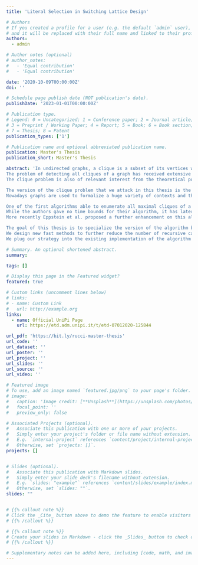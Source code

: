```yaml
---
title: 'Literal Selection in Switching Lattice Design'

# Authors
# If you created a profile for a user (e.g. the default `admin` user), write the username (folder name) here
# and it will be replaced with their full name and linked to their profile.
authors:
  - admin

# Author notes (optional)
# author_notes:
#   - 'Equal contribution'
#   - 'Equal contribution'

date: '2020-10-09T00:00:00Z'
doi: ''

# Schedule page publish date (NOT publication's date).
publishDate: '2023-01-01T00:00:00Z'

# Publication type.
# Legend: 0 = Uncategorized; 1 = Conference paper; 2 = Journal article;
# 3 = Preprint / Working Paper; 4 = Report; 5 = Book; 6 = Book section;
# 7 = Thesis; 8 = Patent
publication_types: ['1']

# Publication name and optional abbreviated publication name.
publication: Master's Thesis
publication_short: Master's Thesis

abstract: 'In undirected graphs, a clique is a subset of its vertices which are all pairwise connected.
The problem of detecting all cliques of a graph has received extensive study due to its various fields of applications, ranging from detecting social communities, through the development of integrated circuits, to extracting information from protein interactions and even detecting communities of dolphins in the ocean.
The clique problem is also of relevant interest from the theoretical point of view, since it is one of the first 21 problems to be classified as NP-Complete by Karp in 1972. For these reasons many different strategies were adopted throughout the years to solve it as fast as possible, including heuristics and approximation algorithms.

The version of the clique problem that we attack in this thesis is the enumerative one, as we want to list and count every inclusion-maximal clique found in large graphs.
Nowadays graphs are used to formalize a huge variety of contexts and their size is growing at a fast pace, thus the need to design faster algorithms that are capable to process them in a reasonable amount of time.

One of the first algorithms able to enumerate all maximal cliques of a graph was that by Bron and Kerbosch, a recursive backtracking algorithm which performs a depth first visit of the search tree that it explores, adding one vertex at a time to the clique being formed.
While the authors gave no time bounds for their algorithm, it has later been proven that with a particular strategy for pruning, it achieves O(3^(|V|/3)) time, which is worst-case optimal.
More recently Eppstein et al. proposed a further enhancement on this algorithm, making it fixed-parameter tractable and very fast in practice by exploiting a particular ordering of the vertices.

The goal of this thesis is to specialize the version of the algorithm by Eppstein et al. to find cliques of at least k vertices, motivated by the fact that larger cliques often carry more significant information about communities rather than the small ones.
We design new fast methods to further reduce the number of recursive calls made by the algorithm, practically expanding the pool of affordable graphs to process.
We plug our strategy into the existing implementation of the algorithm by D. Strash and we do extensive testing both on real and randomly generated datasets with different properties to show its practical efficiency with respect to Eppstein's starting algorithm, and how this relates to the structure of the graphs.'

# Summary. An optional shortened abstract.
summary: 

tags: []

# Display this page in the Featured widget?
featured: true

# Custom links (uncomment lines below)
# links:
# - name: Custom Link
#   url: http://example.org
links:
  - name: Official UniPi Page
    url: https://etd.adm.unipi.it/t/etd-07012020-125844

url_pdf: 'https://bit.ly/rucci-master-thesis'
url_code: ''
url_dataset: ''
url_poster: ''
url_project: ''
url_slides: ''
url_source: ''
url_video: ''

# Featured image
# To use, add an image named `featured.jpg/png` to your page's folder.
# image:
#   caption: 'Image credit: [**Unsplash**](https://unsplash.com/photos/pLCdAaMFLTE)'
#   focal_point: ''
#   preview_only: false

# Associated Projects (optional).
#   Associate this publication with one or more of your projects.
#   Simply enter your project's folder or file name without extension.
#   E.g. `internal-project` references `content/project/internal-project/index.md`.
#   Otherwise, set `projects: []`.
projects: []


# Slides (optional).
#   Associate this publication with Markdown slides.
#   Simply enter your slide deck's filename without extension.
#   E.g. `slides: "example"` references `content/slides/example/index.md`.
#   Otherwise, set `slides: ""`.
slides: ""


# {{% callout note %}}
# Click the _Cite_ button above to demo the feature to enable visitors to import publication metadata into their reference management software.
# {{% /callout %}}

# {{% callout note %}}
# Create your slides in Markdown - click the _Slides_ button to check out the example.
# {{% /callout %}}

# Supplementary notes can be added here, including [code, math, and images](https://wowchemy.com/docs/writing-markdown-latex/).
---
```

